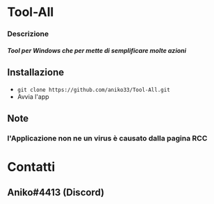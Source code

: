 # Tool-All

### Descrizione
##### Tool per Windows che per mette di semplificare molte azioni

## Installazione
+ `git clone https://github.com/aniko33/Tool-All.git`
+ Avvia l'app

## Note
### l'Applicazione non ne un virus è causato dalla pagina RCC
# Contatti
## Aniko#4413 (Discord)
